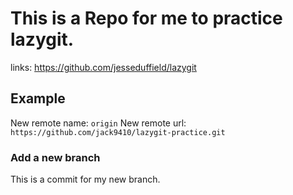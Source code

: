 # This is a Repo for me to practice lazygit.

links: https://github.com/jesseduffield/lazygit

## Example

New remote name: `origin`
New remote url: `https://github.com/jack9410/lazygit-practice.git`

### Add a new branch

This is a commit for my new branch.
